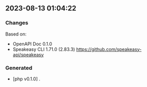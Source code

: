 

## 2023-08-13 01:04:22
### Changes
Based on:
- OpenAPI Doc 0.1.0 
- Speakeasy CLI 1.71.0 (2.83.3) https://github.com/speakeasy-api/speakeasy
### Generated
- [php v0.1.0] .